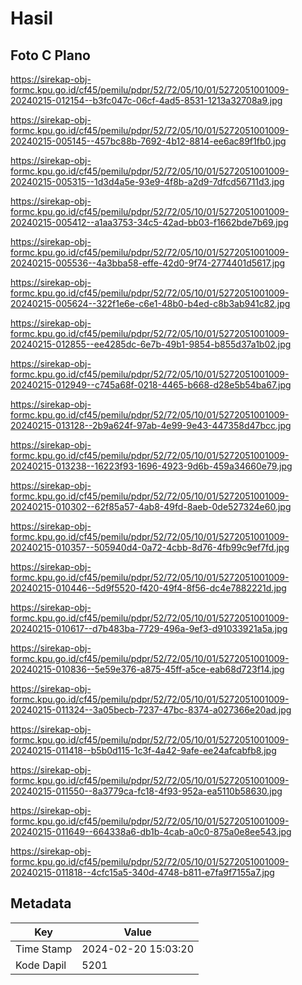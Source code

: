 # Hasil

## Foto C Plano

https://sirekap-obj-formc.kpu.go.id/cf45/pemilu/pdpr/52/72/05/10/01/5272051001009-20240215-012154--b3fc047c-06cf-4ad5-8531-1213a32708a9.jpg

https://sirekap-obj-formc.kpu.go.id/cf45/pemilu/pdpr/52/72/05/10/01/5272051001009-20240215-005145--457bc88b-7692-4b12-8814-ee6ac89f1fb0.jpg

https://sirekap-obj-formc.kpu.go.id/cf45/pemilu/pdpr/52/72/05/10/01/5272051001009-20240215-005315--1d3d4a5e-93e9-4f8b-a2d9-7dfcd56711d3.jpg

https://sirekap-obj-formc.kpu.go.id/cf45/pemilu/pdpr/52/72/05/10/01/5272051001009-20240215-005412--a1aa3753-34c5-42ad-bb03-f1662bde7b69.jpg

https://sirekap-obj-formc.kpu.go.id/cf45/pemilu/pdpr/52/72/05/10/01/5272051001009-20240215-005536--4a3bba58-effe-42d0-9f74-2774401d5617.jpg

https://sirekap-obj-formc.kpu.go.id/cf45/pemilu/pdpr/52/72/05/10/01/5272051001009-20240215-005624--322f1e6e-c6e1-48b0-b4ed-c8b3ab941c82.jpg

https://sirekap-obj-formc.kpu.go.id/cf45/pemilu/pdpr/52/72/05/10/01/5272051001009-20240215-012855--ee4285dc-6e7b-49b1-9854-b855d37a1b02.jpg

https://sirekap-obj-formc.kpu.go.id/cf45/pemilu/pdpr/52/72/05/10/01/5272051001009-20240215-012949--c745a68f-0218-4465-b668-d28e5b54ba67.jpg

https://sirekap-obj-formc.kpu.go.id/cf45/pemilu/pdpr/52/72/05/10/01/5272051001009-20240215-013128--2b9a624f-97ab-4e99-9e43-447358d47bcc.jpg

https://sirekap-obj-formc.kpu.go.id/cf45/pemilu/pdpr/52/72/05/10/01/5272051001009-20240215-013238--16223f93-1696-4923-9d6b-459a34660e79.jpg

https://sirekap-obj-formc.kpu.go.id/cf45/pemilu/pdpr/52/72/05/10/01/5272051001009-20240215-010302--62f85a57-4ab8-49fd-8aeb-0de527324e60.jpg

https://sirekap-obj-formc.kpu.go.id/cf45/pemilu/pdpr/52/72/05/10/01/5272051001009-20240215-010357--505940d4-0a72-4cbb-8d76-4fb99c9ef7fd.jpg

https://sirekap-obj-formc.kpu.go.id/cf45/pemilu/pdpr/52/72/05/10/01/5272051001009-20240215-010446--5d9f5520-f420-49f4-8f56-dc4e7882221d.jpg

https://sirekap-obj-formc.kpu.go.id/cf45/pemilu/pdpr/52/72/05/10/01/5272051001009-20240215-010617--d7b483ba-7729-496a-9ef3-d91033921a5a.jpg

https://sirekap-obj-formc.kpu.go.id/cf45/pemilu/pdpr/52/72/05/10/01/5272051001009-20240215-010836--5e59e376-a875-45ff-a5ce-eab68d723f14.jpg

https://sirekap-obj-formc.kpu.go.id/cf45/pemilu/pdpr/52/72/05/10/01/5272051001009-20240215-011324--3a05becb-7237-47bc-8374-a027366e20ad.jpg

https://sirekap-obj-formc.kpu.go.id/cf45/pemilu/pdpr/52/72/05/10/01/5272051001009-20240215-011418--b5b0d115-1c3f-4a42-9afe-ee24afcabfb8.jpg

https://sirekap-obj-formc.kpu.go.id/cf45/pemilu/pdpr/52/72/05/10/01/5272051001009-20240215-011550--8a3779ca-fc18-4f93-952a-ea5110b58630.jpg

https://sirekap-obj-formc.kpu.go.id/cf45/pemilu/pdpr/52/72/05/10/01/5272051001009-20240215-011649--664338a6-db1b-4cab-a0c0-875a0e8ee543.jpg

https://sirekap-obj-formc.kpu.go.id/cf45/pemilu/pdpr/52/72/05/10/01/5272051001009-20240215-011818--4cfc15a5-340d-4748-b811-e7fa9f7155a7.jpg


## Metadata

| Key        | Value               |
| ---------- | ------------------- |
| Time Stamp | 2024-02-20 15:03:20 |
| Kode Dapil | 5201                |




